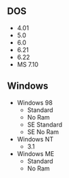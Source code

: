 ## DOS
  * 4.01
  * 5.0
  * 6.0
  * 6.21
  * 6.22
  * MS 7.10

## Windows
  * Windows 98
    * Standard
    * No Ram
    * SE Standard
    * SE No Ram
  * Windows NT
    * 3.1
  * Windows ME
    * Standard
    * No Ram
